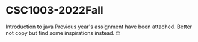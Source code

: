 # CSC1003-2022Fall
Introduction to java 
Previous year's assignment have been attached. Better not copy but find some inspirations instead. 🤓
